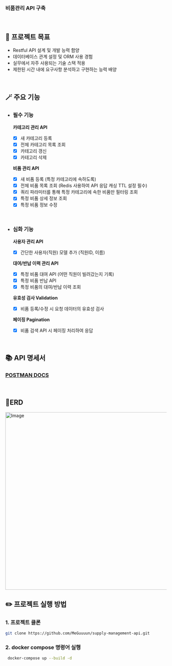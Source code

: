 ### 비품관리 API 구축
<br>

## 🎯 프로젝트 목표
- Restful API 설계 및 개발 능력 함양
- 데이터베이스 관계 설정 및 ORM 사용 경험
- 실무에서 자주 사용되는 기술 스택 적용
- 제한된 시간 내에 요구사항 분석하고 구현하는 능력 배양

<br>

## 🪄 주요 기능

+ ### 필수 기능

  **카테고리 관리 API**
    - [x] 새 카테고리 등록
    - [x] 전체 카테고리 목록 조회
    - [x] 카테고리 갱신
    - [x] 카테고리 삭제

  **비품 관리 API**
    - [x] 새 비품 등록 (특정 카테고리에 속하도록)
    - [x] 전체 비품 목록 조회 (Redis 사용하여 API 응답 캐싱 TTL 설정 필수)
    - [x] 쿼리 파라미터를 통해 특정 카테고리에 속한 비품만 필터링 조회
    - [x] 특정 비품 상세 정보 조회
    - [x] 특정 비품 정보 수정

<br>

 + ### 심화 기능

   **사용자 관리 API**
    - [x] 간단한 사용자(직원) 모델 추가 (직원ID, 이름)

   **대여/반납 이력 관리 API**
    - [x] 특정 비품 대여 API (어떤 직원이 빌려갔는지 기록)
    - [x] 특정 비품 반납 API
    - [x] 특정 비품의 대여/반납 이력 조회

   **유효성 검사 Validation**
    - [x] 비품 등록/수정 시 요청 데이터의 유효성 검사

   **페이징 Pagination**
    - [x] 비품 검색 API 시 페이징 처리하여 응답

<br>

## 📚 API 명세서

### [POSTMAN DOCS](https://documenter.getpostman.com/view/14476064/2sB3BGFULw)

<br>

## 🧩ERD
<img width="913" height="555" alt="Image" src="https://github.com/user-attachments/assets/69c93411-cf4a-4740-b0eb-32ed390ef785" />

<br>

## ✏️ 프로젝트 실행 방법

### 1. 프로젝트 클론

   ```bash
  git clone https://github.com/MeGuuuun/supply-management-api.git
   ```
### 2. docker compose 명령어 실행

   ```bash
    docker-compose up --build -d
   ```
<br>
